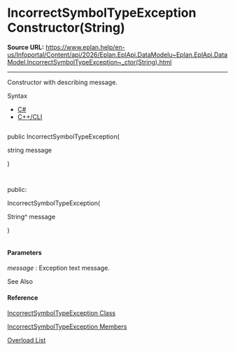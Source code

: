 # IncorrectSymbolTypeException Constructor(String)

**Source URL:** https://www.eplan.help/en-us/Infoportal/Content/api/2026/Eplan.EplApi.DataModelu~Eplan.EplApi.DataModel.IncorrectSymbolTypeException~_ctor(String).html

---

Constructor with describing message.

Syntax

- [C#](#i-syntax-CS)
- [C++/CLI](#i-syntax-CPP2005)

```
```
public IncorrectSymbolTypeException( 
   string message
)
```
```

```
```
public:
IncorrectSymbolTypeException( 
   String^ message
)
```
```

#### Parameters

*message*
:   Exception text message.



See Also

#### Reference

[IncorrectSymbolTypeException Class](Eplan.EplApi.DataModelu~Eplan.EplApi.DataModel.IncorrectSymbolTypeException.html)
  
[IncorrectSymbolTypeException Members](Eplan.EplApi.DataModelu~Eplan.EplApi.DataModel.IncorrectSymbolTypeException_members.html)
  
[Overload List](Eplan.EplApi.DataModelu~Eplan.EplApi.DataModel.IncorrectSymbolTypeException~_ctor.html)